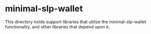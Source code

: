 # minimal-slp-wallet

This directory holds support libraries that utilize the minimal-slp-wallet
functionality, and other libraries that depend upon it.
